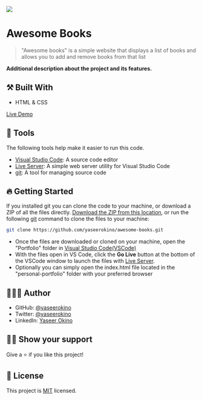 ![](https://img.shields.io/badge/Microverse-blueviolet)

# Awesome Books

> "Awesome books" is a simple website that displays a list of books and allows you to add and remove books from that list

**Additional description about the project and its features.**

## ⚒️ Built With

- HTML & CSS

[Live Demo](https://yaseerokino.github.io/awesome-books/)

## 🧰 Tools

The following tools help make it easier to run this code.

- [Visual Studio Code](https://code.visualstudio.com/): A source code editor
- [Live Server](https://marketplace.visualstudio.com/items?itemName=ritwickdey.LiveServer): A simple web server utility for Visual Studio Code
- [git](https://git-scm.com/downloads): A tool for managing source code

## 🔥 Getting Started

If you installed git you can clone the code to your machine, or download a ZIP of all the files directly.
[Download the ZIP from this location](https://github.com/yaseerokino/awesome-books/archive/refs/heads/main.zip), or run the following [git](https://git-scm.com/downloads) command to clone the files to your machine:

```bash
git clone https://github.com/yaseerokino/awesome-books.git
```

- Once the files are downloaded or cloned on your machine, open the "Portfolio" folder in [Visual Studio Code(VSCode)](https://code.visualstudio.com/)
- With the files open in VS Code, click the **Go Live** button at the bottom of the VSCode window to launch the files with [Live Server](https://marketplace.visualstudio.com/items?itemName=ritwickdey.LiveServer).
- Optionally you can simply open the index.html file located in the "personal-portfolio" folder with your preferred browser

## 🙎🏾‍♂️ Author

- GitHub: [@yaseerokino](https://github.com/yaseerokino)
- Twitter: [@yaseerokino](https://twitter.com/yaseerokino)
- LinkedIn: [Yaseer Okino](https://linkedin.com/in/yaseerokino)

## 👊🏾 Show your support

Give a ⭐️ if you like this project!

## 📝 License

This project is [MIT](./LICENSE) licensed.
